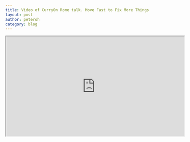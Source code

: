 ```yaml
---
title: Video of CurryOn Rome talk. Move Fast to Fix More Things
layout: post
author: peteroh
category: blog
---
```


<iframe width="560" height="315" src="https://www.youtube.com/watch?v=xc72SYVU2QY&t=1m50s"></iframe>
